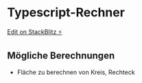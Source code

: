 # Typescript-Rechner

[Edit on StackBlitz ⚡️](https://stackblitz.com/edit/typescript-ezpxom)

## Mögliche Berechnungen
* Fläche zu berechnen von Kreis, Rechteck